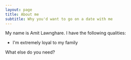 ```yaml
---
layout: page
title: About me
subtitle: Why you'd want to go on a date with me
---
```


My name is Amit Lawnghare. I have the following qualities:

- I'm extremely loyal to my family

What else do you need?

